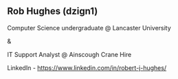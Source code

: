 ## Rob Hughes (dzign1)

Computer Science undergraduate @ Lancaster University

&

IT Support Analyst @ Ainscough Crane Hire

LinkedIn - https://www.linkedin.com/in/robert-j-hughes/
